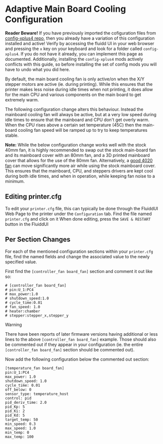 # Adaptive Main Board Cooling Configuration

**Reader Beware!** If you have previously imported the cofiguration files from [config-xplus4 repo](https://github.com/qidi-community/config-xplus4), then you already have a variation of this configuration installed and active! Verify by accessing the fluidd UI in your web browser and pressing the `x` key on your keyboard and look for a folder called `config-xplus4`. If you do not have it already, you can implement this page as documented. Additionally, installing the `config-xplus4` mods actively conflicts with this guide, so before installing the set of config mods you will have to undo what you did here.

By default, the main board cooling fan is only active/on when the X/Y stepper motors are active (ie. during printing).
While this ensures that the printer makes less noise during idle times when not printing, it does allow for the main
CPU and various components on the main board to get extremely warm.

The following configuration change alters this behaviour.  Instead the mainboard cooling fan will always be active, but
at a very low speed during idle times to ensure that the mainboard and CPU don't get overly warm.  When the CPU rises
above a certain set temperature (45C) then the main-board cooling fan speed will be ramped up to try to keep temperatures
stable.

**Note:**  While the below configuration change works well with the stock 40mm fan, it is highly recommended to swap out
the stock main-board fan and its mainboard cover with an 80mm fan, and a 3D printed mainboard cover that allows for the
use of the 80mm fan.  Alternatively, a [good 4020 fan](https://www.amazon.com/dp/B0CHYF6S2N) can move significantly more air while using the stock mainboard cover.
This ensures that the mainboard, CPU, and steppers drivers are kept cool during both idle times, and when in operation,
while keeping fan noise to a minimum.


## Editing printer.cfg

To edit your `printer.cfg` file, this can typically be done through the FluiddUI Web Page to the printer under the `Configuration` tab.
Find the file named `printer.cfg` and click on it
When done editing, press the `SAVE & RESTART` button in the FluiddUI


## Per Section Changes

For each of the mentioned configuration sections within your `printer.cfg` file, find the named fields and change the associated value to the newly specified value.

First find the `[controller_fan board_fan]` section and comment it out like so:

```
# [controller_fan board_fan]
# pin:U_1:PC4
# max_power:1.0
# shutdown_speed:1.0
# cycle_time:0.01
# fan_speed: 1.0
# heater:chamber
# stepper:stepper_x,stepper_y
```
> [!WARNING]  
> There have been reports of later firmware versions having additional or less lines to the above `[controller_fan board_fan]` example. Those should also be commented out if they appear in your configuration (ie. the entire `[controller_fan board_fan]` section should be commented out).

Now add the following configuration below the commented out section:

```
[temperature_fan board_fan]
pin:U_1:PC4
max_power: 1.0
shutdown_speed: 1.0
cycle_time: 0.01
off_below: 0
sensor_type: temperature_host
control: pid
pid_deriv_time: 2.0
pid_Kp: 5
pid_Ki: 2
pid_Kd: 5
target_temp: 50
min_speed: 0.3
max_speed: 1.0
min_temp: 0
max_temp: 100
```
